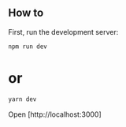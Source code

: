 ## How to

First, run the development server:

```bash
npm run dev
```
# or
```bash
yarn dev
```

Open [http://localhost:3000]
